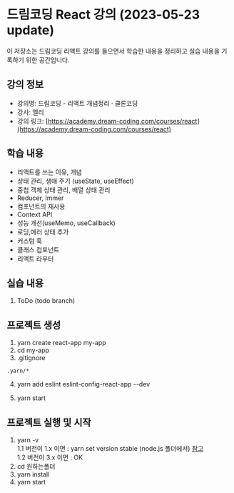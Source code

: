 # 드림코딩 React 강의 (2023-05-23 update)

이 저장소는 드림코딩 리액트 강의를 들으면서 학습한 내용을 정리하고 실습 내용을 기록하기 위한 공간입니다.

## 강의 정보

- 강의명: 드림코딩 - 리액트 개념정리 · 클론코딩
- 강사: 엘리
- 강의 링크: [https://academy.dream-coding.com/courses/react](https://academy.dream-coding.com/courses/react)

## 학습 내용

- 리액트를 쓰는 이유, 개념
- 상태 관리, 생애 주기 (useState, useEffect)
- 중첩 객체 상태 관리, 배열 상태 관리
- Reducer, Immer
- 컴포넌트의 재사용
- Context API
- 성능 개선(useMemo, useCallback)
- 로딩,에러 상태 추가
- 커스텀 훅
- 클래스 컴포넌트
- 리액트 라우터

## 실습 내용

1. ToDo (todo branch)

## 프로젝트 생성

1. yarn create react-app my-app
2. cd my-app
3. .gitignore

```
.yarn/*

```

4. yarn add eslint eslint-config-react-app --dev

5. yarn start

## 프로젝트 실행 및 시작

1. yarn -v
   <br/>1.1 버전이 1.x 이면 : yarn set version stable (node.js 폴더에서) [참고](https://yarnpkg.com/getting-started/install)
   <br/>1.2 버전이 3.x 이면 : OK
2. cd 원하는폴더
3. yarn install
4. yarn start
